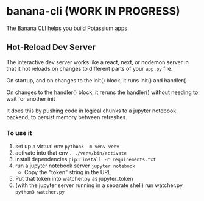 # banana-cli (WORK IN PROGRESS)

The Banana CLI helps you build Potassium apps

## Hot-Reload Dev Server

The interactive dev server works like a react, next, or nodemon server in that it hot reloads on changes to different parts of your `app.py` file.

On startup, and on changes to the init() block, it runs init() and handler().

On changes to the handler() block, it reruns the handler() without needing to wait for another init

It does this by pushing code in logical chunks to a jupyter notebook backend, to persist memory between refreshes.

### To use it

1. set up a virtual env `python3 -m venv venv`
2. activate into that env `. ./venv/bin/activate`
3. install dependencies `pip3 install -r requirements.txt`
4. run a jupyter notebook server `jupyter notebook`
   - Copy the "token" string in the URL
5. Put that token into watcher.py as jupyter_token
6. (with the jupyter server running in a separate shell) run watcher.py `python3 watcher.py`

